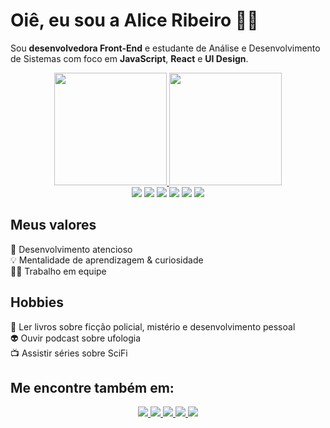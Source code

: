 # Oiê, eu sou a Alice Ribeiro 👋🏼

Sou **desenvolvedora Front-End** e estudante de Análise e Desenvolvimento de Sistemas com foco em **JavaScript**, **React** e **UI Design**.

<div align="center">
  <a href="https://github.com/aliceribeiro">
    <img height="180em" src="https://github-readme-stats.vercel.app/api?username=aliceribeiro&show_icons=true&theme=dracula&include_all_commits=true&count_private=true"/>
    <img height="180em" src="https://github-readme-stats.vercel.app/api/top-langs/?username=aliceribeiro&layout=compact&langs_count=16&theme=dracula"/>
   </a>
</div>

<div align="center">
  <img src="https://img.shields.io/badge/JavaScript-323330?style=for-the-badge&logo=javascript&logoColor=F7DF1E" />
  <img src="https://img.shields.io/badge/TypeScript-007ACC?style=for-the-badge&logo=typescript&logoColor=white" />
  <img src="https://img.shields.io/badge/React-20232A?style=for-the-badge&logo=react&logoColor=61DAFB" />
  <img src="https://img.shields.io/badge/Sass-CC6699?style=for-the-badge&logo=sass&logoColor=white" />
  <img src="https://img.shields.io/badge/Bootstrap-563D7C?style=for-the-badge&logo=bootstrap&logoColor=white" />
  <img src="https://img.shields.io/badge/Figma-F24E1E?style=for-the-badge&logo=figma&logoColor=white" />
</div>

## Meus valores
🧠 Desenvolvimento atencioso <br/>
💡 Mentalidade de aprendizagem & curiosidade <br/>
🙌🏼 Trabalho em equipe 

## Hobbies
📖 Ler livros sobre ficção policial, mistério e desenvolvimento pessoal <br/>
👽 Ouvir podcast sobre ufologia <br/>
📺 Assistir séries sobre SciFi 

## Me encontre também em:
<div align="center">
  <a href="https://www.linkedin.com/in/aliceribeiroo/" target="_blank">
    <img src="https://img.shields.io/badge/linkedin-%230077B5.svg?&style=for-the-badge&logo=linkedin&logoColor=white" />
  </a>
  <a href="https://www.dribbble.com/aliceribeiro" target="_blank">
    <img src="https://img.shields.io/badge/Dribbble-EA4C89?style=for-the-badge&logo=dribbble&logoColor=white" />
  </a>
  <a href="https://codepen.io/aliceribeiro" target="_blank">
    <img src="https://img.shields.io/badge/Codepen-000000?style=for-the-badge&logo=codepen&logoColor=white" />
  </a>
  <a href="https://www.instagram.com/aalice.ribeiro" target="_blank">
    <img src="https://img.shields.io/badge/instagram-%23E4405F.svg?&style=for-the-badge&logo=instagram&logoColor=white" />        
  </a>
  <a href="https://www.behance.net/aliceribeiro" target="_blank">
    <img src="https://img.shields.io/badge/-Behance-blue?style=for-the-badge&logo=behance&logoColor=white" />        
  </a>
</div>

<!-- <div align="center">
  <img src="http://estruyf-github.azurewebsites.net/api/VisitorHit?user=aliceribeiro&repo=aliceribeiro&countColorcountColor">
</div> -->
    

